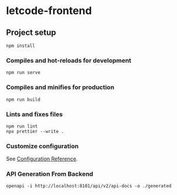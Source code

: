 # letcode-frontend

## Project setup

```
npm install
```

### Compiles and hot-reloads for development

```
npm run serve
```

### Compiles and minifies for production

```
npm run build
```

### Lints and fixes files

```
npm run lint
npx prettier --write .
```

### Customize configuration

See [Configuration Reference](https://cli.vuejs.org/config/).

### API Generation From Backend
```
openapi -i http://localhost:8101/api/v2/api-docs -o ./generated
```
